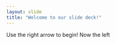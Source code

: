 ```yaml
---
layout: slide
title: "Welcome to our slide deck!"
---
```


Use the right arrow to begin!
Now the left
